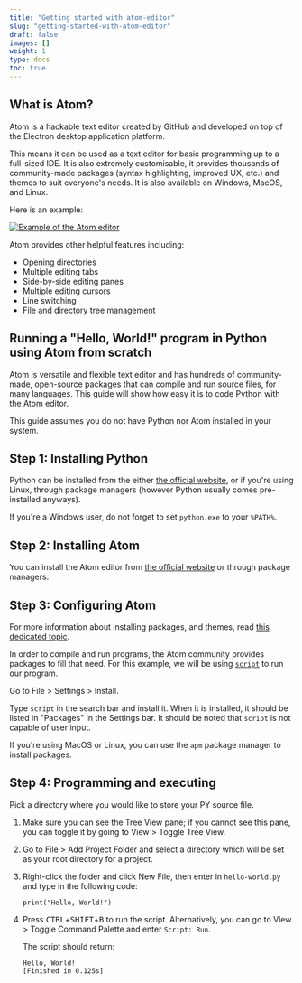 ```yaml
---
title: "Getting started with atom-editor"
slug: "getting-started-with-atom-editor"
draft: false
images: []
weight: 1
type: docs
toc: true
---
```


## What is Atom?
Atom is a hackable text editor created by GitHub and developed on top of the Electron desktop application platform.

This means it can be used as a text editor for basic programming up to a full-sized IDE. It is also extremely customisable, it provides thousands of community-made packages (syntax highlighting, improved UX, etc.) and themes to suit everyone's needs. It is also available on Windows, MacOS, and Linux.

Here is an example:

[![Example of the Atom editor][1]][1]

Atom provides other helpful features including:
 - Opening directories
 - Multiple editing tabs
 - Side-by-side editing panes
 - Multiple editing cursors
 - Line switching
 - File and directory tree management


  [1]: https://i.stack.imgur.com/O8jVy.png

## Running a "Hello, World!" program in Python using Atom from scratch
Atom is versatile and flexible text editor and has hundreds of community-made, open-source packages that can compile and run source files, for many languages. This guide will show how easy it is to code Python with the Atom editor.

This guide assumes you do not have Python nor Atom installed in your system.

Step 1: Installing Python
-------------------------

Python can be installed from the either [the official website](https://www.python.org/), or if you're using Linux, through package managers (however Python usually comes pre-installed anyways).

If you're a Windows user, do not forget to set `python.exe` to your `%PATH%`.

Step 2: Installing Atom
-----------------------

You can install the Atom editor from [the official website](https://atom.io/) or through package managers.

Step 3: Configuring Atom
-----------------------

For more information about installing packages, and themes, read [this dedicated topic](https://www.wikiod.com/atom-editor/themes-and-packages).

In order to compile and run programs, the Atom community provides packages to fill that need. For this example, we will be using [`script`](https://atom.io/packages/script) to run our program.

Go to File > Settings > Install. 

Type `script` in the search bar and install it. When it is installed, it should be listed in "Packages" in the Settings bar. It should be noted that `script` is not capable of user input.

If you're using MacOS or Linux, you can use the `apm` package manager to install packages.

Step 4: Programming and executing
-----------------------

Pick a directory where you would like to store your PY source file. 

1. Make sure you can see the Tree View pane; if you cannot see this pane, you can toggle it by going to View > Toggle Tree View.
2. Go to File > Add Project Folder and select a directory which will be set as your root directory for a project.
3. Right-click the folder and click New File, then enter in `hello-world.py` and type in the following code:

       print("Hello, World!")

4. Press <kbd>CTRL</kbd>+<kbd>SHIFT</kbd>+<kbd>B</kbd> to run the script. Alternatively, you can go to View > Toggle Command Palette and enter `Script: Run`.

   The script should return:

       Hello, World!
       [Finished in 0.125s] 


